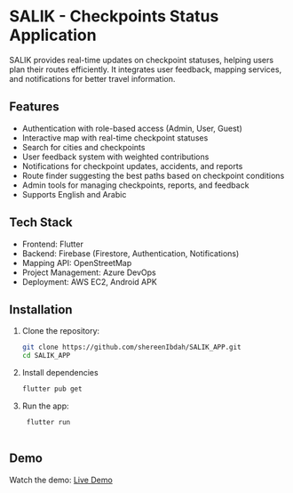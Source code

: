 # SALIK - Checkpoints Status Application

SALIK provides real-time updates on checkpoint statuses, helping users plan their routes efficiently. It integrates user feedback, mapping services, and notifications for better travel information.

## Features
- Authentication with role-based access (Admin, User, Guest)
- Interactive map with real-time checkpoint statuses
- Search for cities and checkpoints
- User feedback system with weighted contributions
- Notifications for checkpoint updates, accidents, and reports
- Route finder suggesting the best paths based on checkpoint conditions
- Admin tools for managing checkpoints, reports, and feedback
- Supports English and Arabic

## Tech Stack
- Frontend: Flutter
- Backend: Firebase (Firestore, Authentication, Notifications)
- Mapping API: OpenStreetMap
- Project Management: Azure DevOps
- Deployment: AWS EC2, Android APK

## Installation
1. Clone the repository:
   ```sh
   git clone https://github.com/shereenIbdah/SALIK_APP.git
   cd SALIK_APP
2. Install dependencies
     ```sh
   flutter pub get
4. Run the app:
   ```sh
    flutter run
 
## Demo
Watch the demo:
[Live Demo ](https://drive.google.com/drive/u/0/folders/1PO1fvQorrInCRx4CEwD9tSGRMREgOGS_)





